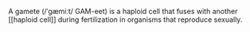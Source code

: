 A gamete (/ˈɡæmiːt/ GAM-eet) is a haploid cell that fuses with another [[haploid cell]] during fertilization in organisms that reproduce sexually.